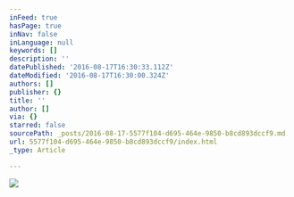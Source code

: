 ```yaml
---
inFeed: true
hasPage: true
inNav: false
inLanguage: null
keywords: []
description: ''
datePublished: '2016-08-17T16:30:33.112Z'
dateModified: '2016-08-17T16:30:00.324Z'
authors: []
publisher: {}
title: ''
author: []
via: {}
starred: false
sourcePath: _posts/2016-08-17-5577f104-d695-464e-9850-b8cd893dccf9.md
url: 5577f104-d695-464e-9850-b8cd893dccf9/index.html
_type: Article

---
```

![](https://the-grid-user-content.s3-us-west-2.amazonaws.com/1209de1e-df88-4d2d-987d-893ca8078bdd.jpg)